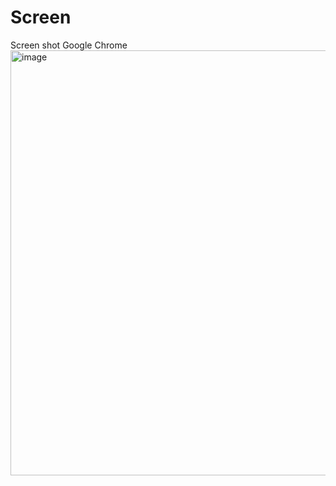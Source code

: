 # Screen
Screen shot Google Chrome
<img width="1599" height="680" alt="image" src="https://github.com/user-attachments/assets/df197980-ca41-49fb-ab47-d7fec687f227" />
